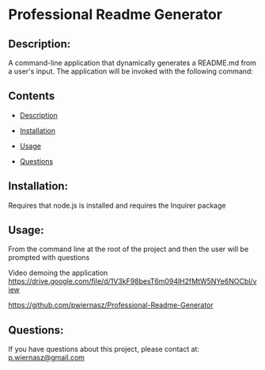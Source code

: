 
  # Professional Readme Generator
  
  
  ## Description: 
 A command-line application that dynamically generates a README.md from a user's input. The application will be invoked with the following command:
  
  ## Contents
  - [Description](#description)
  - [Installation](#installation)
  - [Usage](#usage)
  

  - [Questions](#questions)
  
  ## Installation: 
  Requires that node.js is installed and requires the Inquirer package
  ## Usage:
  From the command line at the root of the project and then the user will be prompted with questions 
  
  Video demoing the application https://drive.google.com/file/d/1V3kF98besT6m094lH2fMtW5NYe6NOCbl/view
  
  
  https://github.com/pwiernasz/Professional-Readme-Generator

  ## Questions:
  If you have questions about this project, please contact at:
  p.wiernasz@gmail.com
